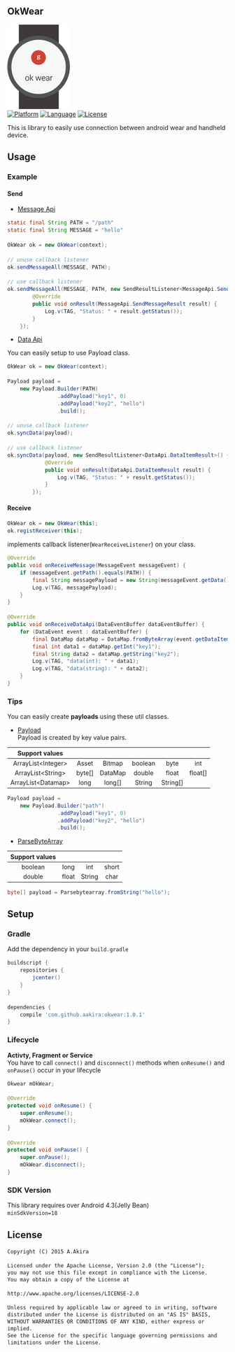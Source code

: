 OkWear
----------

![Screen](/images/okwear_256.png)  
[![Platform](http://img.shields.io/badge/platform-android-brightgreen.svg?style=flat)](http://developer.android.com/index.html)
[![Language](http://img.shields.io/badge/language-java-orange.svg?style=flat)](http://www.oracle.com/technetwork/java/javase/downloads/index.html)
[![License](http://img.shields.io/badge/license-apache2.0-lightgrey.svg?style=flat)](http://www.apache.org/licenses/LICENSE-2.0)

This is library to easily use connection between android wear and handheld device. 

## Usage

### Example

#### Send
* [Message Api](https://developer.android.com/reference/com/google/android/gms/wearable/MessageApi.html)

```java
static final String PATH = "/path"
static final String MESSAGE = "hello"

OkWear ok = new OkWear(context);

// unuse callback listener
ok.sendMessageAll(MESSAGE, PATH);

// use callback listener
ok.sendMessageAll(MESSAGE, PATH, new SendResultListener<MessageApi.SendMessageResult>() {
		@Override
		public void onResult(MessageApi.SendMessageResult result) {
			Log.v(TAG, "Status: " + result.getStatus());
		}
	});

```

* [Data Api](https://developer.android.com/reference/com/google/android/gms/wearable/DataApi.html)

You can easily setup to use Payload class.
```java
OkWear ok = new OkWear(context);

Payload payload =
	new Payload.Builder(PATH)
				.addPayload("key1", 0) 
				.addPayload("key2", "hello")
				.build();

// unuse callback listener
ok.syncData(payload);

// use callback listener
ok.syncData(payload, new SendResultListener<DataApi.DataItemResult>() {
			@Override
			public void onResult(DataApi.DataItemResult result) {
				Log.v(TAG, "Status: " + result.getStatus());
			}
		});
```

#### Receive 

```java
OkWear ok = new OkWear(this);
ok.registReceiver(this);
```

implements callback listener(`WearReceiveListener`) on your class.
```java
@Override
public void onReceiveMessage(MessageEvent messageEvent) {
	if (messageEvent.getPath().equals(PATH)) {
		final String messagePayload = new String(messageEvent.getData());
		Log.v(TAG, messagePayload);
	}
}

@Override
public void onReceiveDataApi(DataEventBuffer dataEventBuffer) {
	for (DataEvent event : dataEventBuffer) {
		final DataMap dataMap = DataMap.fromByteArray(event.getDataItem().getData());
		final int data1 = dataMap.getInt("key1");
		final String data2 = dataMap.getString("key2");
		Log.v(TAG, "data(int): " + data1);
		Log.v(TAG, "data(string): " + data2);
	}
}
```
### Tips

You can easily create **payloads** using these util classes.

* [Payload](./library/okwear/src/main/java/jp/android/a/akira/library/okwear/util/Payload.java)  
Payload is created by key value pairs.

| Support values ||||||
|:-:|:-:|:-:|:-:|:-:|:-:|
|ArrayList&lt;Integer>|Asset|Bitmap|boolean|byte|int|
|ArrayList&lt;String>|byte[]|DataMap|double|float|float[]|
|ArrayList&lt;Datamap>|long|long[]|String|String[]|||


```java
Payload payload =
	new Payload.Builder("path")
				.addPayload("key1", 0) 
				.addPayload("key2", "hello")
				.build();
```
* [ParseByteArray](./library/okwear/src/main/java/jp/android/a/akira/library/okwear/util/ParseByteArray.java)  

| Support values ||||
|:-:|:-:|:-:|:-:|
|boolean|long|int|short|
|double|float|String|char|

```java
byte[] payload = Parsebytearray.fromString("hello");
```

## Setup

### Gradle
Add the dependency in your ```build.gradle```

```groovy
buildscript {
	repositories {
		jcenter()
	}
}

dependencies {
	compile 'com.github.aakira:okwear:1.0.1'
}
```

### Lifecycle
**Activty, Fragment or Service**   
You have to call `connect()` and `disconnect()` methods when `onResume()` and `onPause()` occur in your lifecycle

```java
Okwear mOkWear;

@Override
protected void onResume() {
	super.onResume();
	mOkWear.connect();
}

@Override
protected void onPause() {
	super.onPause();
	mOkWear.disconnect();
}
```

### SDK Version

This library requires over Android 4.3(Jelly Bean)  
`minSdkVersion=18`


## License

```
Copyright (C) 2015 A.Akira

Licensed under the Apache License, Version 2.0 (the "License");
you may not use this file except in compliance with the License.
You may obtain a copy of the License at

http://www.apache.org/licenses/LICENSE-2.0

Unless required by applicable law or agreed to in writing, software
distributed under the License is distributed on an "AS IS" BASIS,
WITHOUT WARRANTIES OR CONDITIONS OF ANY KIND, either express or implied.
See the License for the specific language governing permissions and
limitations under the License.
```

